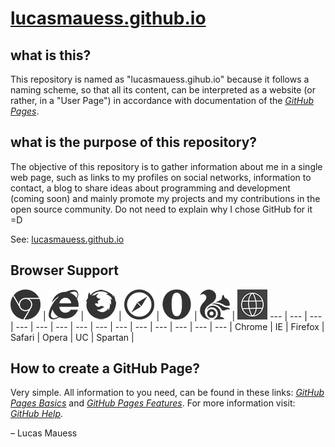 # [lucasmauess.github.io](http://lucasmauess.github.io/)

## what is this?

This repository is named as "lucasmauess.gihub.io" because it follows a naming scheme, so that all its content, can be interpreted as a website (or rather, in a "User Page") in accordance with documentation of the *[GitHub Pages](http://pages.github.com/)*.

## what is the purpose of this repository?

The objective of this repository is to gather information about me in a single web page, such as links to my profiles on social networks, information to contact, a blog to share ideas about programming and development (coming soon) and mainly promote my projects and my contributions in the open source community. Do not need to explain why I chose GitHub for it =D

See: [lucasmauess.github.io](http://lucasmauess.github.io/)

## Browser Support

![Chrome](img/_Chrome.png?raw=true) | ![Internet Explorer](img/_ie.png?raw=true) | ![Firefox](img/_Firefox.png?raw=true) | ![Safari](img/_Safari.png?raw=true) | ![Opera](img/_Opera.png?raw=true) | ![UC Browser](img/_uc.png?raw=true) | ![Spartan](img/_Spartan.png?raw=true)
 --- | --- | --- | --- | --- | --- | --- |		 --- | --- | --- | --- | --- | --- | --- |
 Chrome | IE | Firefox | Safari | Opera | UC | Spartan |

## How to create a GitHub Page?

Very simple. All information to you need, can be found in these links: *[GitHub Pages Basics](http://help.github.com/categories/github-pages-basics)* and *[GitHub Pages Features](http://help.github.com/categories/github-pages-features)*. For more information visit: *[GitHub Help](http://help.github.com/)*.

– Lucas Mauess